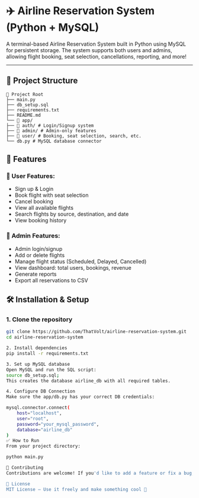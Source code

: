 # ✈️ Airline Reservation System (Python + MySQL)

A terminal-based Airline Reservation System built in Python using MySQL for persistent storage. The system supports both users and admins, allowing flight booking, seat selection, cancellations, reporting, and more!

---

## 📁 Project Structure
```
📁 Project Root
├── main.py 
├── db_setup.sql 
├── requirements.txt 
├── README.md
└── 📁 app/
├── 📁 auth/ # Login/Signup system
├── 📁 admin/ # Admin-only features
├── 📁 user/ # Booking, seat selection, search, etc.
└── db.py # MySQL database connector
```
## 🚀 Features

### 👤 User Features:
- Sign up & Login
- Book flight with seat selection
- Cancel booking
- View all available flights
- Search flights by source, destination, and date
- View booking history

### 🛫 Admin Features:
- Admin login/signup
- Add or delete flights
- Manage flight status (Scheduled, Delayed, Cancelled)
- View dashboard: total users, bookings, revenue
- Generate reports
- Export all reservations to CSV

## 🛠️ Installation & Setup

### 1. Clone the repository
```bash
git clone https://github.com/ThatVolt/airline-reservation-system.git
cd airline-reservation-system

2. Install dependencies
pip install -r requirements.txt

3. Set up MySQL database
Open MySQL and run the SQL script:
source db_setup.sql;
This creates the database airline_db with all required tables.

4. Configure DB Connection
Make sure the app/db.py has your correct DB credentials:

mysql.connector.connect(
    host="localhost",
    user="root",
    password="your_mysql_password",
    database="airline_db"
)
✅ How to Run
From your project directory:

python main.py

🤝 Contributing
Contributions are welcome! If you'd like to add a feature or fix a bug, feel free to open a pull request.

📄 License
MIT License – Use it freely and make something cool 🚀
